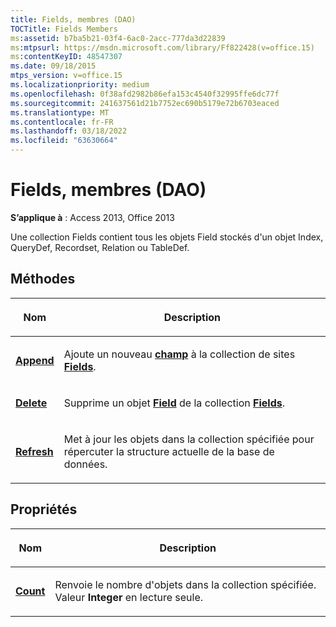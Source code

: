 ```yaml
---
title: Fields, membres (DAO)
TOCTitle: Fields Members
ms:assetid: b7ba5b21-03f4-6ac0-2acc-777da3d22839
ms:mtpsurl: https://msdn.microsoft.com/library/Ff822428(v=office.15)
ms:contentKeyID: 48547307
ms.date: 09/18/2015
mtps_version: v=office.15
ms.localizationpriority: medium
ms.openlocfilehash: 0f38afd2982b86efa153c4540f32995ffe6dc77f
ms.sourcegitcommit: 241637561d21b7752ec690b5179e72b6703eaced
ms.translationtype: MT
ms.contentlocale: fr-FR
ms.lasthandoff: 03/18/2022
ms.locfileid: "63630664"
---
```

# <a name="fields-members-dao"></a>Fields, membres (DAO)


**S’applique à** : Access 2013, Office 2013

Une collection Fields contient tous les objets Field stockés d'un objet Index, QueryDef, Recordset, Relation ou TableDef.

## <a name="methods"></a>Méthodes

<table>
<colgroup>
<col />
<col />
</colgroup>
<thead>
<tr class="header">
<th><p>Nom</p></th>
<th><p>Description</p></th>
</tr>
</thead>
<tbody>
<tr class="odd">
<td><p><strong><a href="fields-append-method-dao.md">Append</a></strong></p></td>
<td><p>Ajoute un nouveau <strong><a href="field-object-dao.md">champ</a></strong> à la collection de sites <strong><a href="fields-collection-dao.md">Fields</a></strong>.</p></td>
</tr>
<tr class="even">
<td><p><strong><a href="fields-delete-method-dao.md">Delete</a></strong></p></td>
<td><p>Supprime un objet <strong><a href="field-object-dao.md">Field</a></strong> de la collection <strong><a href="fields-collection-dao.md">Fields</a></strong>.</p></td>
</tr>
<tr class="odd">
<td><p><strong><a href="fields-refresh-method-dao.md">Refresh</a></strong></p></td>
<td><p>Met à jour les objets dans la collection spécifiée pour répercuter la structure actuelle de la base de données.</p></td>
</tr>
</tbody>
</table>


## <a name="properties"></a>Propriétés

<table>
<colgroup>
<col />
<col />
</colgroup>
<thead>
<tr class="header">
<th><p>Nom</p></th>
<th><p>Description</p></th>
</tr>
</thead>
<tbody>
<tr class="odd">
<td><p><strong><a href="fields-count-property-dao.md">Count</a></strong></p></td>
<td><p>Renvoie le nombre d'objets dans la collection spécifiée. Valeur <strong>Integer</strong> en lecture seule.</p></td>
</tr>
</tbody>
</table>

